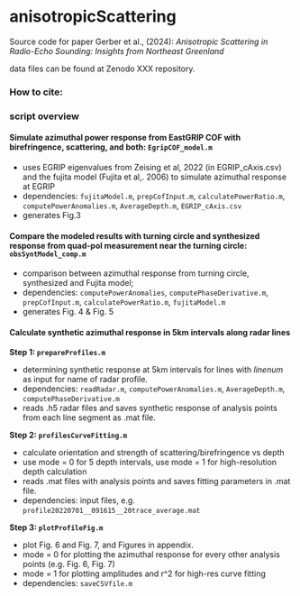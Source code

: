 # anisotropicScattering

Source code for paper Gerber et al., (2024): *Anisotropic Scattering in Radio-Echo Sounding: Insights from Northeast Greenland*

data files can be found at Zenodo XXX repository. 

### How to cite:


### script overview

#### Simulate azimuthal power response from EastGRIP COF with birefringence, scattering, and both: `EgripCOF_model.m`
* uses EGRIP eigenvalues from Zeising et al, 2022 (in EGRIP_cAxis.csv) and the fujita model (Fujita et al,. 2006) to simulate azimuthal response at EGRIP
* dependencies: `fujitaModel.m`, `prepCofInput.m`, `calculatePowerRatio.m`, `computePowerAnomalies.m`, `AverageDepth.m`, `EGRIP_cAxis.csv`
* generates Fig.3

#### Compare the modeled results with turning circle and synthesized response from quad-pol measurement near the turning circle: `obsSyntModel_comp.m` 
* comparison between azimuthal response from turning circle, synthesized and Fujita model; 
* dependencies: `computePowerAnomalies`, `computePhaseDerivative.m`, `prepCofInput.m`, `calculatePowerRatio.m`, `fujitaModel.m`
* generates Fig. 4 & Fig. 5

#### Calculate synthetic azimuthal response in 5km intervals along radar lines 
**Step 1: `prepareProfiles.m`**
* determining synthetic response at 5km intervals for lines with *linenum* as input for name of radar profile.
* dependencies: `readRadar.m`, `computePowerAnomalies.m`, `AverageDepth.m`, `computePhaseDerivative.m`
* reads .h5 radar files and saves synthetic response of analysis points from each line segment as .mat file.

**Step 2: `profilesCurveFitting.m`**
* calculate orientation and strength of scattering/birefringence vs depth
* use mode = 0 for 5 depth intervals, use mode = 1 for high-resolution depth calculation
* reads .mat files with analysis points and saves fitting parameters in .mat file.
* dependencies: input files, e.g. `profile20220701__091615__20trace_average.mat`

**Step 3: `plotProfileFig.m`**
* plot Fig. 6 and Fig. 7, and Figures in appendix.
* mode = 0 for plotting the azimuthal response for every other analysis points (e.g. Fig. 6, Fig. 7)
* mode = 1 for plotting amplitudes and r^2 for high-res curve fitting
* dependencies: `saveCSVfile.m`

